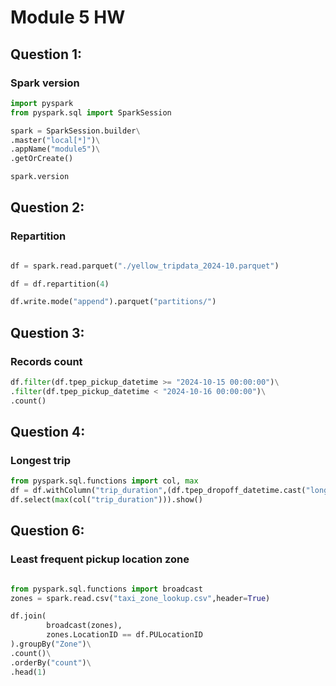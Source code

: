 # Module 5 HW

## Question 1:
### Spark version

``` python
import pyspark
from pyspark.sql import SparkSession

spark = SparkSession.builder\
.master("local[*]")\
.appName("module5")\
.getOrCreate()

spark.version
```


## Question 2:
### Repartition

``` python

df = spark.read.parquet("./yellow_tripdata_2024-10.parquet")

df = df.repartition(4)

df.write.mode("append").parquet("partitions/")

```
## Question 3:
### Records count

``` python
df.filter(df.tpep_pickup_datetime >= "2024-10-15 00:00:00")\
.filter(df.tpep_pickup_datetime < "2024-10-16 00:00:00")\
.count()
```

## Question 4:
### Longest trip
``` python
from pyspark.sql.functions import col, max
df = df.withColumn("trip_duration",(df.tpep_dropoff_datetime.cast("long") - df.tpep_pickup_datetime.cast("long"))/3600)
df.select(max(col("trip_duration"))).show()
```

## Question 6:
### Least frequent pickup location zone

``` python

from pyspark.sql.functions import broadcast
zones = spark.read.csv("taxi_zone_lookup.csv",header=True)

df.join(
        broadcast(zones),
        zones.LocationID == df.PULocationID
).groupBy("Zone")\
.count()\
.orderBy("count")\
.head(1)

```
